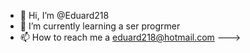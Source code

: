 - 👋 Hi, I’m @Eduard218
- 🌱 I’m currently learning a ser progrmer
- 📫 How to reach me  a eduard218@hotmail.com
--->
